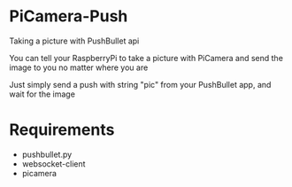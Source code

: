 # PiCamera-Push
Taking a picture with PushBullet api

You can tell your RaspberryPi to take a picture with PiCamera and send the image to you no matter where you are

Just simply send a push with string "pic" from your PushBullet app, and wait for the image

# Requirements
* pushbullet.py
* websocket-client
* picamera


